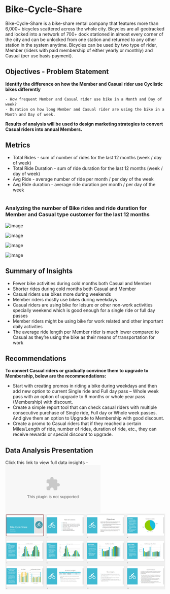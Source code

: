 # Bike-Cycle-Share
Bike-Cycle-Share is a bike-share rental company that features more than 6,000+ bicycles scattered across the whole city. Bicycles are all geotracked and locked into a network of 700+ dock stationed in almost every corner of the city and can be unlocked from one station and returned to any other station in the system anytime. Bicycles can be used by two type of rider, Member (riders with paid membership of either yearly or monthly) and Casual (per use basis payment).  

## Objectives - Problem Statement

  <b>Identify the difference on how the Member and Casual rider use Cyclistic bikes differently</b>

    - How frequent Member and Casual rider use bike in a Month and Day of week?
    - Duration on how long Member and Casual rider are using the bike in a Month and Day of week.

<b>Results of analysis will be used to design marketing strategies to convert Casual riders into annual Members.</b>

## Metrics
- Total Rides - sum of number of rides for the last 12 months (week / day of week)
- Total Ride Duration - sum of ride duration for the last 12 months (week / day of week)
- Avg Ride - average number of ride per month / per day of the week
- Avg Ride duration - average ride duration per month / per day of the week
<br></br>

### Analyzing the number of Bike rides and ride duration for Member and Casual type customer for the last 12 months

![image](https://github.com/user-attachments/assets/115f141d-3c9f-47fc-8e53-e9c63f5733fa)

![image](https://github.com/user-attachments/assets/dcb2df67-8c96-46e2-8c4e-e787426643e9)

![image](https://github.com/user-attachments/assets/7f4b8a3a-1bee-41ac-be47-468e3d1751cb)

![image](https://github.com/user-attachments/assets/9db3d825-cf54-450a-84f0-86addc30be9d)

## Summary of Insights

  - Fewer bike activities during cold months both Casual and Member
  - Shorter rides during cold months both Casual and Member
  - Casual riders use bikes more during weekends
  - Member riders mostly use bikes during weekdays
  - Casual riders are using bike for leisure or other non-work activities specially weekend which is good enough for a single ride or full day passes
  - Member riders might be using bike for work related and other important daily activities
  - The average ride length per Member rider is much lower compared to Casual as they’re using the bike as their means of transportation for work

## Recommendations
<b>To convert Casual riders or gradually convince them to upgrade to Membership, below are the recommendations:</b>
  - Start with creating promos in riding a bike during weekdays and then add new option to current Single ride and Full day pass – Whole week pass with an option of upgrade to 6 months or whole year pass (Membership) with discount.
  - Create a simple report tool that can check casual riders with multiple consecutive purchase of Single ride, Full day or Whole week passes. And give them an option to Upgrade to Membership with good discount.
  - Create a promo to Casual riders that if they reached a certain Miles/Length of ride, number of rides, duration of ride, etc.,  they can receive rewards or special discount to upgrade.

## Data Analysis Presentation
Click this link to view full data insights - ![Data Insights](Bike-Cycle-Share_Data_Insights.pptx)
![Data_Analysis_Presentation](ss-bike-cycle-share.PNG)


